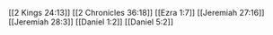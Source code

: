 [[2 Kings 24:13]]
[[2 Chronicles 36:18]]
[[Ezra 1:7]]
[[Jeremiah 27:16]]
[[Jeremiah 28:3]]
[[Daniel 1:2]]
[[Daniel 5:2]]
